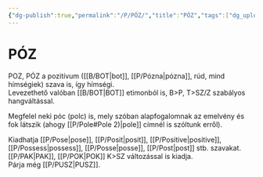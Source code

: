 ```yaml
---
{"dg-publish":true,"permalink":"/P/PÓZ/","title":"PÓZ","tags":["dg_uploaded"],"created":"2023-11-21T11:29","updated":"2023-11-21T11:29"}
---
```



# PÓZ

POZ, PÓZ a pozitívum ([[B/BOT\|bot]], [[P/Pózna\|pózna]], rúd, mind hímségiek) szava is, így hímségi.  
Levezethető valóban [[B/BOT\|BOT]] etimonból is, B>P, T>SZ/Z szabályos hangváltással.  

Megfelel neki póc (polc) is, mely szóban alapfogalomnak az emelvény és fok látszik (ahogy [[P/Pole#Pole 2)\|pole]] címnél is szóltunk erről).  

Kiadhatja [[P/Pose\|pose]], [[P/Posit\|posit]], [[P/Positive\|positive]], [[P/Possess\|possess]], [[P/Posse\|posse]], [[P/Post\|post]] stb. szavakat.  
[[P/PAK\|PAK]], [[P/POK\|POK]] K>SZ változással is kiadja.  
Párja még [[P/PUSZ\|PUSZ]].  